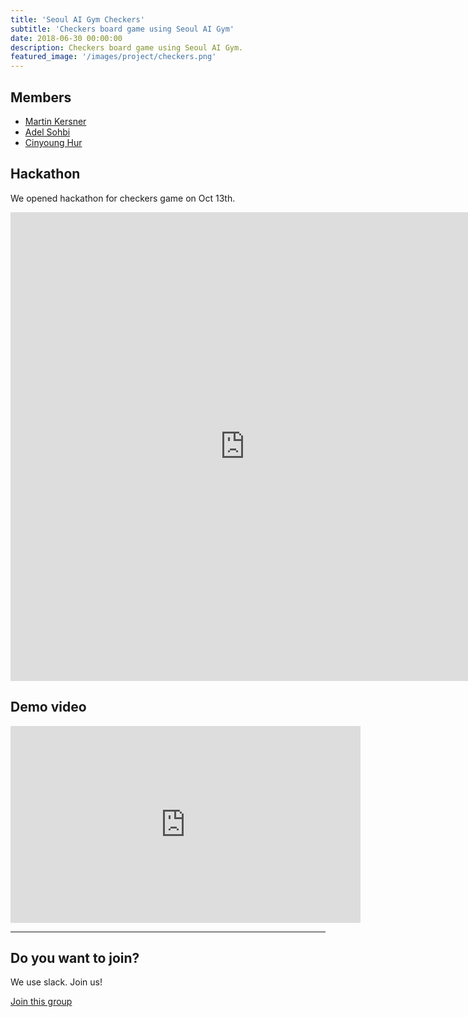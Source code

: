 ```yaml
---
title: 'Seoul AI Gym Checkers'
subtitle: 'Checkers board game using Seoul AI Gym'
date: 2018-06-30 00:00:00
description: Checkers board game using Seoul AI Gym.
featured_image: '/images/project/checkers.png'
---
```



## Members

* [Martin Kersner](https://www.linkedin.com/in/martinkersner)
* [Adel Sohbi](https://www.linkedin.com/in/adelshb)
* [Cinyoung Hur](https://www.github.com/hurcy)

## Hackathon

We opened hackathon for checkers game on Oct 13th.

<div align="center" class="image-wrap">
<iframe src="https://www.facebook.com/plugins/post.php?href=https%3A%2F%2Fwww.facebook.com%2Fseoulai%2Fposts%2F306378876847172&width=750&show_text=true&appId=1745635288853131&height=750" width="750" height="750" scrolling="no" frameborder="0" allowTransparency="true" allow="encrypted-media"></iframe>
</div>

## Demo video

<iframe width="560" height="315" src="https://www.youtube.com/embed/O-Q9hg7Vng8" frameborder="0" allow="accelerometer; autoplay; encrypted-media; gyroscope; picture-in-picture" allowfullscreen></iframe>

---

## Do you want to join?

We use slack. Join us!

<a href="https://seoulai.slack.com/messages/CB4V2L9L5" class="button button--large">Join this group</a>